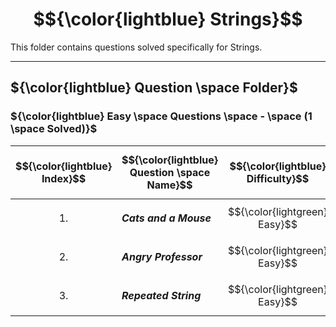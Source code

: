 # $${\color{lightblue} Strings}$$

This folder contains questions solved specifically for Strings.

-----

## ${\color{lightblue} Question \space Folder}$

### ${\color{lightblue} Easy \space Questions \space - \space (1 \space Solved)}$

| $${\color{lightblue} Index}$$ | $${\color{lightblue} Question \space Name}$$ | $${\color{lightblue} Difficulty}$$ | $${\color{lightblue} Links}$$ | $${\color{lightblue} Arrays \space Concepts}$$ | $${\color{lightblue} Companies}$$ |
|-|-|-|-|-|-|
| $${1.}$$ | ***Cats and a Mouse*** | $${\color{lightgreen} Easy}$$ | [CatsAndMouse](https://www.hackerrank.com/challenges/cats-and-a-mouse/problem?isFullScreen=true) | ***String, Math*** | ***Unknown*** |
| $${2.}$$ | ***Angry Professor*** | $${\color{lightgreen} Easy}$$ | [AngryProfessor](https://www.hackerrank.com/challenges/angry-professor/problem?isFullScreen=true) | ***String, Array, Streams*** | ***Unknown*** |
| $${3.}$$ | ***Repeated String*** | $${\color{lightgreen} Easy}$$ | [RepeatedString](https://www.hackerrank.com/challenges/repeated-string/problem?isFullScreen=true) | ***String, Math*** | ***Meta** |
